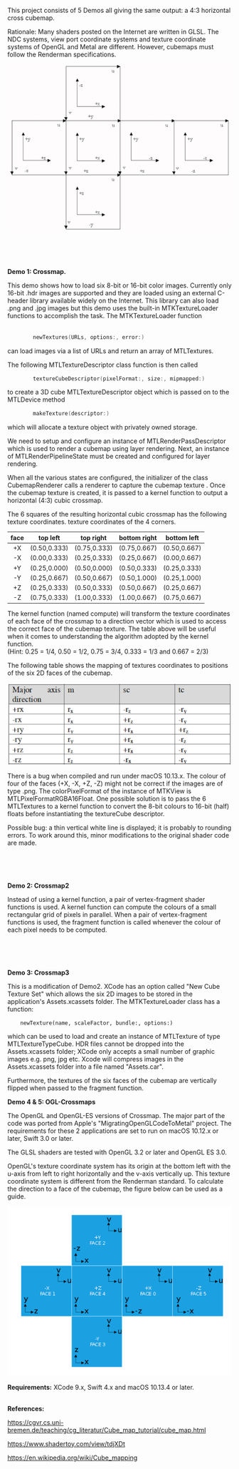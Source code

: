 This project consists of 5 Demos all giving the same output: a 4:3 horizontal cross cubemap.

Rationale: Many shaders posted on the Internet are written in GLSL. The NDC systems, view port coordinate systems and texture coordinate systems of OpenGL and Metal are different. However, cubemaps must follow the Renderman specifications.

![screenshot](RendermanCubemap.png)

<br />
<br />
<br />

**Demo 1: Crossmap.** 

This demo shows how to load six 8-bit or 16-bit color images. Currently only 16-bit .hdr images are supported and they are loaded using an external C-header library available widely on the Internet. This library can also load .png and .jpg images but this demo uses the built-in MTKTextureLoader functions to accomplish the task. The MTKTextureLoader function 

```swift

        newTextures(URLs, options:, error:)
```

can load images via a list of URLs and return an array of MTLTextures.


The following MTLTextureDescriptor class function is then  called

```swift
        textureCubeDescriptor(pixelFormat:, size:, mipmapped:)
```

to create a 3D cube MTLTextureDescriptor object which is passed on to the  MTLDevice method

```swift
        makeTexture(descriptor:)
```

which will allocate a texture object with privately owned storage.

We need to setup and configure an instance of MTLRenderPassDescriptor which is used to render a cubemap using layer rendering. Next, an instance of MTLRenderPipelineState must be created and configured for layer rendering.

When all the various states are configured, the initializer of the class CubemapRenderer calls a renderer to capture the cubemap texture . Once the cubemap texture is created, it is passed to a kernel function to output a horizontal (4:3) cubic crossmap.

The 6 squares of the resulting horizontal cubic crossmap has the following texture coordinates.  texture coordinates of the 4 corners.


| face  |   top left   |   top right  | bottom right |  bottom left |
| :---: | :---: | :---:|:---:|:---:|
|   +X  | (0.50,0.333) | (0.75,0.333) | (0.75,0.667) | (0.50,0.667) |
|   -X  | (0.00,0.333) | (0.25,0.333) | (0.25,0.667) | (0.00,0.667) |
|   +Y  | (0.25,0.000) | (0.50,0.000) | (0.50,0.333) | (0.25,0.333) |
|   -Y  | (0.25,0.667) | (0.50,0.667) | (0.50,1.000) | (0.25,1.000) |
|   +Z  | (0.25,0.333) | (0.50,0.333) | (0.50,0.667) | (0.25,0.667) |
|   -Z  | (0.75,0.333) | (1.00,0.333) | (1.00,0.667) | (0.75,0.667) |




The kernel function (named compute) will transform the texture coordinates of each face of the crossmap to a direction vector which is used to access the correct face of the cubemap texture. The table above will be useful when it comes to understanding the algorithm adopted by the kernel function.  
(Hint: 0.25 = 1/4, 0.50 = 1/2, 0.75 = 3/4, 0.333 = 1/3 and 0.667 = 2/3)

The following table shows the mapping of textures coordinates to positions of the six 2D faces of the cubemap.

![screenshot](LookupTable.png)



There is a bug when compiled and run under macOS 10.13.x. The colour of four of the faces (+X, -X, +Z, -Z) might not be correct if the images are of type .png. The colorPixelFormat of the instance of MTKView is MTLPixelFormatRGBA16Float. One possible solution is to pass the 6 MTLTextures to a kernel function to convert the 8-bit colours to 16-bit (half) floats before instantiating the textureCube descriptor.

Possible bug: a thin vertical white line is displayed; it is probably to rounding errors. To work around this, minor modifications to the original shader code are made.

<br />
<br />
<br />

**Demo 2: Crossmap2**

Instead of using a kernel function, a pair of vertex-fragment shader functions is used. A kernel function can compute the colours of a small rectangular grid of pixels in parallel. When a  pair of vertex-fragment functions is used, the fragment function is called whenever the colour of each pixel needs to be computed.


<br />
<br />
<br />

**Demo 3: Crossmap3**

This is a modification of Demo2. XCode has an option called "New Cube Texture Set" which allows the six 2D images to be stored in the application's Assets.xcassets folder. The MTKTextureLoader class has a function:

        newTexture(name, scaleFactor, bundle:, options:)

which can be used to load and create an instance of MTLTexture of type MTLTextureTypeCube. HDR files cannot be dropped into the Assets.xcassets folder; XCode only accepts a small number of graphic images e.g. png, jpg etc. Xcode will compress images in the Assets.xcassets folder  into a file named "Assets.car".

Furthermore, the textures of the six faces of the cubemap are vertically flipped when passed to the fragment function.


**Demo 4 & 5: OGL-Crossmaps**

The OpenGL and OpenGL-ES versions of Crossmap. The major part of the code was ported from Apple's "MigratingOpenGLCodeToMetal" project. The requirements for these 2 applications are set to run on macOS 10.12.x or later, Swift 3.0 or later.

The GLSL shaders are tested with OpenGL 3.2 or later and OpenGL ES 3.0.

OpenGL's texture coordinate system has its origin at the bottom left with the u-axis from left to right horizontally and the v-axis vertically up.  This texture coordinate system is different from the Renderman standard. To calculate the direction to a face of the cubemap, the figure below can be used as a guide.

![screenshot](OGLCubemap.png)


**Requirements:** XCode 9.x, Swift 4.x and macOS 10.13.4 or later.
<br />
<br />

**References:**


https://cgvr.cs.uni-bremen.de/teaching/cg_literatur/Cube_map_tutorial/cube_map.html


https://www.shadertoy.com/view/tdjXDt


https://en.wikipedia.org/wiki/Cube_mapping

